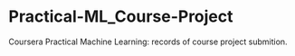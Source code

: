 # Practical-ML_Course-Project
Coursera Practical Machine Learning: records of course project submition. 
